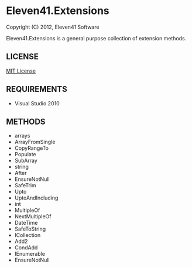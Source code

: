 # Eleven41.Extensions

Copyright (C) 2012, Eleven41 Software

Eleven41.Extensions is a general purpose collection of extension methods.

## LICENSE
[MIT License](https://github.com/eleven41/Eleven41.Extensions/blob/master/LICENSE.md)

## REQUIREMENTS

* Visual Studio 2010

## METHODS

* arrays
 * ArrayFromSingle
 * CopyRangeTo
 * Populate
 * SubArray
* string
 * After
 * EnsureNotNull
 * SafeTrim
 * Upto
 * UptoAndIncluding
* int
 * MultipleOf
 * NextMultipleOf
* DateTime
 * SafeToString
* ICollection
 * Add2
 * CondAdd
* IEnumerable
 * EnsureNotNull
